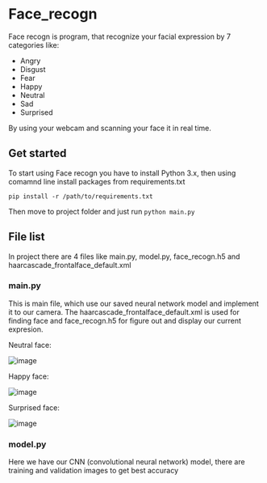 # Face_recogn

Face recogn is program, that recognize your facial expression by 7 categories like:

- Angry
- Disgust
- Fear
- Happy
- Neutral
- Sad
- Surprised

By using your webcam and scanning your face it in real time.

## Get started

To start using Face recogn you have to install Python 3.x, then using comamnd line install packages from requirements.txt

```pip install -r /path/to/requirements.txt```

Then move to project folder and just run ``` python main.py ```

## File list
In project there are 4 files like main.py, model.py, face_recogn.h5 and haarcascade_frontalface_default.xml
### main.py
  This is main file, which use our saved neural network model and implement it to our camera. The haarcascade_frontalface_default.xml is used for finding face and face_recogn.h5 for figure out and display our current expresion.
  
  
  Neutral face:
  
  
  ![image](https://user-images.githubusercontent.com/44981301/215794039-1dacbcf8-be7f-43f9-9921-287e9d046f6b.png)
  
  
  Happy face:
  
  
  ![image](https://user-images.githubusercontent.com/44981301/215794230-d767ca41-926b-4ced-a585-9bf0a353b44f.png)
  
  
  Surprised face:
  
  
  ![image](https://user-images.githubusercontent.com/44981301/215794299-d387ccc8-609d-4f71-9b20-4aa03d55532c.png)



### model.py
  Here we have our CNN (convolutional neural network) model, there are training and validation images to get best accuracy 
